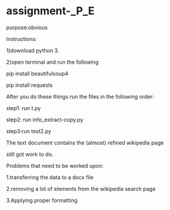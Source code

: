 # assignment-_P_E
purpose:obvious



Instructions:



1)download python 3.



2)open terminal and run the following



pip install beautifulsoup4



pip install requests

After you do these things run the files in the following order:

step1: run t.py

step2: run info_extract-copy.py

step3:run test2.py

The text document contains the (almost) refined wikipedia page

still got work to do.

Problems that need to be worked upon:

1.transferring  the data to a  docx file

2.removing a lot of elements from the wikipedia search page

3.Applying proper formatting

